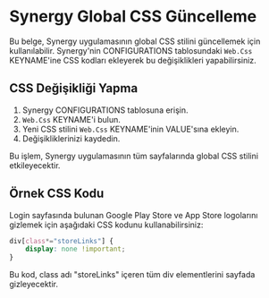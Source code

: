 
# Synergy Global CSS Güncelleme

Bu belge, Synergy uygulamasının global CSS stilini güncellemek için kullanılabilir. Synergy'nin CONFIGURATIONS tablosundaki `Web.Css` KEYNAME'ine CSS kodları ekleyerek bu değişiklikleri yapabilirsiniz.

## CSS Değişikliği Yapma

1. Synergy CONFIGURATIONS tablosuna erişin.
2. `Web.Css` KEYNAME'i bulun.
3. Yeni CSS stilini `Web.Css` KEYNAME'inin VALUE'sına ekleyin.
4. Değişikliklerinizi kaydedin.

Bu işlem, Synergy uygulamasının tüm sayfalarında global CSS stilini etkileyecektir.

## Örnek CSS Kodu

Login sayfasında bulunan Google Play Store ve App Store logolarını gizlemek için aşağıdaki CSS kodunu kullanabilirsiniz:

```css
div[class*="storeLinks"] {
    display: none !important;
}
```

Bu kod, class adı "storeLinks" içeren tüm div elementlerini sayfada gizleyecektir.
